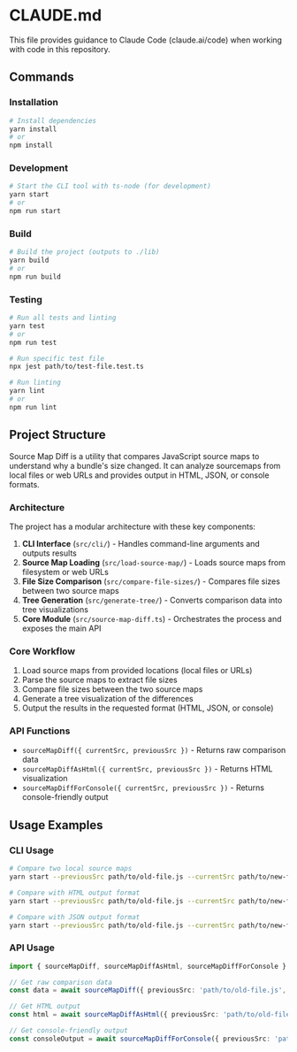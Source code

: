 # CLAUDE.md

This file provides guidance to Claude Code (claude.ai/code) when working with code in this repository.

## Commands

### Installation

```bash
# Install dependencies
yarn install
# or
npm install
```

### Development

```bash
# Start the CLI tool with ts-node (for development)
yarn start
# or
npm run start
```

### Build

```bash
# Build the project (outputs to ./lib)
yarn build
# or
npm run build
```

### Testing

```bash
# Run all tests and linting
yarn test
# or
npm run test

# Run specific test file
npx jest path/to/test-file.test.ts

# Run linting
yarn lint
# or
npm run lint
```

## Project Structure

Source Map Diff is a utility that compares JavaScript source maps to understand why a bundle's size changed. It can analyze sourcemaps from local files or web URLs and provides output in HTML, JSON, or console formats.

### Architecture

The project has a modular architecture with these key components:

1. **CLI Interface** (`src/cli/`) - Handles command-line arguments and outputs results
2. **Source Map Loading** (`src/load-source-map/`) - Loads source maps from filesystem or web URLs
3. **File Size Comparison** (`src/compare-file-sizes/`) - Compares file sizes between two source maps
4. **Tree Generation** (`src/generate-tree/`) - Converts comparison data into tree visualizations
5. **Core Module** (`src/source-map-diff.ts`) - Orchestrates the process and exposes the main API

### Core Workflow

1. Load source maps from provided locations (local files or URLs)
2. Parse the source maps to extract file sizes
3. Compare file sizes between the two source maps
4. Generate a tree visualization of the differences
5. Output the results in the requested format (HTML, JSON, or console)

### API Functions

- `sourceMapDiff({ currentSrc, previousSrc })` - Returns raw comparison data
- `sourceMapDiffAsHtml({ currentSrc, previousSrc })` - Returns HTML visualization
- `sourceMapDiffForConsole({ currentSrc, previousSrc })` - Returns console-friendly output

## Usage Examples

### CLI Usage

```bash
# Compare two local source maps
yarn start --previousSrc path/to/old-file.js --currentSrc path/to/new-file.js

# Compare with HTML output format
yarn start --previousSrc path/to/old-file.js --currentSrc path/to/new-file.js --format html

# Compare with JSON output format
yarn start --previousSrc path/to/old-file.js --currentSrc path/to/new-file.js --format json
```

### API Usage

```typescript
import { sourceMapDiff, sourceMapDiffAsHtml, sourceMapDiffForConsole } from 'source-map-diff';

// Get raw comparison data
const data = await sourceMapDiff({ previousSrc: 'path/to/old-file.js', currentSrc: 'path/to/new-file.js' });

// Get HTML output
const html = await sourceMapDiffAsHtml({ previousSrc: 'path/to/old-file.js', currentSrc: 'path/to/new-file.js' });

// Get console-friendly output
const consoleOutput = await sourceMapDiffForConsole({ previousSrc: 'path/to/old-file.js', currentSrc: 'path/to/new-file.js' });
```